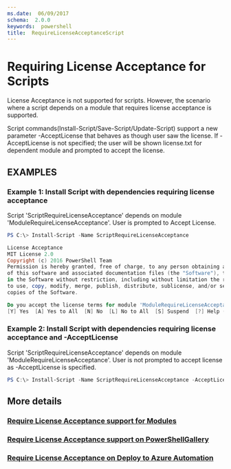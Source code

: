 ```yaml
---
ms.date:  06/09/2017
schema:  2.0.0
keywords:  powershell
title:  RequireLicenseAcceptanceScript
---
```


# Requiring License Acceptance for Scripts

License Acceptance is not supported for scripts. However, the scenario where a script depends on a module that requires license acceptance is supported.

Script commands(Install-Script/Save-Script/Update-Script) support a new parameter -AcceptLicense that behaves as though user saw the license. If -AcceptLicense is not specified; the user will be shown license.txt for dependent module and prompted to accept the license.

## EXAMPLES

### Example 1: Install Script with dependencies requiring license acceptance
Script 'ScriptRequireLicenseAcceptance' depends on module 'ModuleRequireLicenseAcceptance'. User is prompted to Accept License.
```PowerShell
PS C:\> Install-Script -Name ScriptRequireLicenseAcceptance

License Acceptance
MIT License 2.0
Copyright (c) 2016 PowerShell Team
Permission is hereby granted, free of charge, to any person obtaining a copy
of this software and associated documentation files (the "Software"), to deal
in the Software without restriction, including without limitation the rights
to use, copy, modify, merge, publish, distribute, sublicense, and/or sell
copies of the Software.

Do you accept the license terms for module 'ModuleRequireLicenseAcceptance'.
[Y] Yes  [A] Yes to All  [N] No  [L] No to All  [S] Suspend  [?] Help (default is "N"):
```

### Example 2: Install Script with dependencies requiring license acceptance and -AcceptLicense
Script 'ScriptRequireLicenseAcceptance' depends on module 'ModuleRequireLicenseAcceptance'. User is not prompted to accept license as -AcceptLicense is specified.
```PowerShell
PS C:\> Install-Script -Name ScriptRequireLicenseAcceptance -AcceptLicense
```

## More details
### [Require License Acceptance support for Modules](../module/RequireLicenseAcceptance.md)

### [Require License Acceptance support on PowerShellGallery](../../psgallery/psgallery_requires_license_acceptance.md)

### [Require License Acceptance on Deploy to Azure Automation](../../psgallery/psgallery_deploy_to_azure_automation_requireLicenseAcceptance.md)